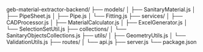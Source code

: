 geb-material-extractor-backend/
├── models/
│   ├── SanitaryMaterial.js
│   ├── PipeSheet.js
│   ├── Pipe.js
│   └── Fitting.js
├── services/
│   ├── CADProcessor.js
│   ├── MaterialCalculator.js
│   ├── ExcelGenerator.js
│   └── SelectionSetUtil.js
├── collections/
│   └── SanitaryObjectsCollections.js
├── utils/
│   ├── GeometryUtils.js
│   └── ValidationUtils.js
├── routes/
│   └── api.js
├── server.js
└── package.json